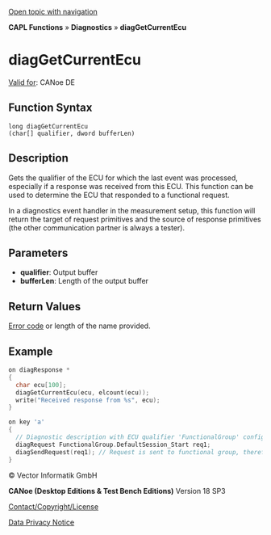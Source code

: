 [Open topic with navigation](../../../../../CANoeDEFamily.htm#Topics/CAPLFunctions/Diagnostics/Functions/CAPLfunctionDiagGetCurrentECU.md)

**CAPL Functions** » **Diagnostics** » **diagGetCurrentEcu**

# diagGetCurrentEcu

[Valid for](../../../Shared/FeatureAvailability.md): CANoe DE

## Function Syntax

```
long diagGetCurrentEcu 
(char[] qualifier, dword bufferLen)
```

## Description

Gets the qualifier of the ECU for which the last event was processed, especially if a response was received from this ECU. This function can be used to determine the ECU that responded to a functional request.

In a diagnostics event handler in the measurement setup, this function will return the target of request primitives and the source of response primitives (the other communication partner is always a tester).

## Parameters

- **qualifier**: Output buffer
- **bufferLen**: Length of the output buffer

## Return Values

[Error code](../CAPLfunctionsDiagnosticsErrorCode.md) or length of the name provided.

## Example

```c
on diagResponse *
{
  char ecu[100];
  diagGetCurrentEcu(ecu, elcount(ecu));
  write("Received response from %s", ecu);
}

on key 'a'
{
  // Diagnostic description with ECU qualifier 'FunctionalGroup' configured for Functional Group Requests (FGR)
  diagRequest FunctionalGroup.DefaultSession_Start req1;
  diagSendRequest(req1); // Request is sent to functional group, therefore multiple ECUs may respond
}
```

© Vector Informatik GmbH

**CANoe (Desktop Editions & Test Bench Editions)** Version 18 SP3

[Contact/Copyright/License](../../../Shared/ContactCopyrightLicense.md)

[Data Privacy Notice](https://www.vector.com/int/en/company/get-info/privacy-policy/)